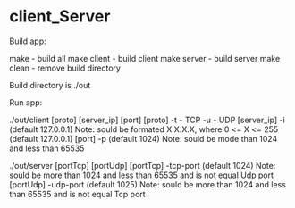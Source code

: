 # client_Server

Build app:

make        - build all
make client - build client
make server - build server
make clean  - remove build directory

Build directory is ./out

Run app:

./out/client [proto] [server_ip] [port]
[proto]
	-t - TCP
	-u - UDP
[server_ip] 
	-i (default 127.0.0.1) Note: sould be formated X.X.X.X, where  0 <= X <= 255 (default 127.0.0.1)
[port]
	-p (default 1024) Note: sould be mode than 1024 and less than 65535

./out/server [portTcp] [portUdp]
[portTcp]
	-tcp-port (default 1024) Note: sould be more than 1024 and less than 65535 and is not equal Udp port
[portUdp]
	-udp-port (default 1025) Note: sould be more than 1024 and less than 65535 and is not equal Tcp port

